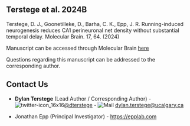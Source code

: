 ## Terstege et al. 2024B

Terstege, D. J., Goonetilleke, D., Barha, C. K., Epp, J. R. Running-induced neurogenesis reduces CA1 perineuronal net density without substantial temporal delay. Molecular Brain. 17, 64. (2024)

Manuscript can be accessed through Molecular Brain [here](https://molecularbrain.biomedcentral.com/articles/10.1186/s13041-024-01138-x)

Questions regarding this manuscript can be addressed to the corresponding author.

## Contact Us

- **Dylan Terstege** (Lead Author / Corresponding Author) - ![twitter-icon_16x16](https://user-images.githubusercontent.com/44174532/113163958-e3d3e400-91fd-11eb-8d79-17906d8d3f25.png)[@dterstege](https://twitter.com/dterstege) - ![Mail](https://user-images.githubusercontent.com/44174532/113164412-50e77980-91fe-11eb-9282-dd83852578ce.png)
<dylan.terstege@ucalgary.ca>

- Jonathan Epp (Principal Investigator) - https://epplab.com
